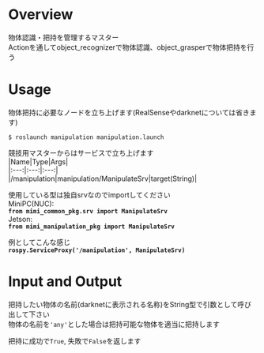 # Overview  
物体認識・把持を管理するマスター  
Actionを通してobject_recognizerで物体認識、object_grasperで物体把持を行う  
  
# Usage  
物体把持に必要なノードを立ち上げます(RealSenseやdarknetについては省きます)  

    $ roslaunch manipulation manipulation.launch  

競技用マスターからはサービスで立ち上げます  
  |Name|Type|Args|  
  |:---:|:---:|:---:|  
  |/manipulation|manipulation/ManipulateSrv|target(String)|  

使用している型は独自srvなのでimportしてください  
MiniPC(NUC):  
    **`from mimi_common_pkg.srv import ManipulateSrv`**  
Jetson:  
    **`from mimi_manipulation_pkg import ManipulateSrv`**  

例としてこんな感じ  
    **`rospy.ServiceProxy('/manipulation', ManipulateSrv)`**  

# Input and Output  
把持したい物体の名前(darknetに表示される名称)をString型で引数として呼び出して下さい  
物体の名前を`'any'`とした場合は把持可能な物体を適当に把持します  

把持に成功で`True`, 失敗で`False`を返します  
